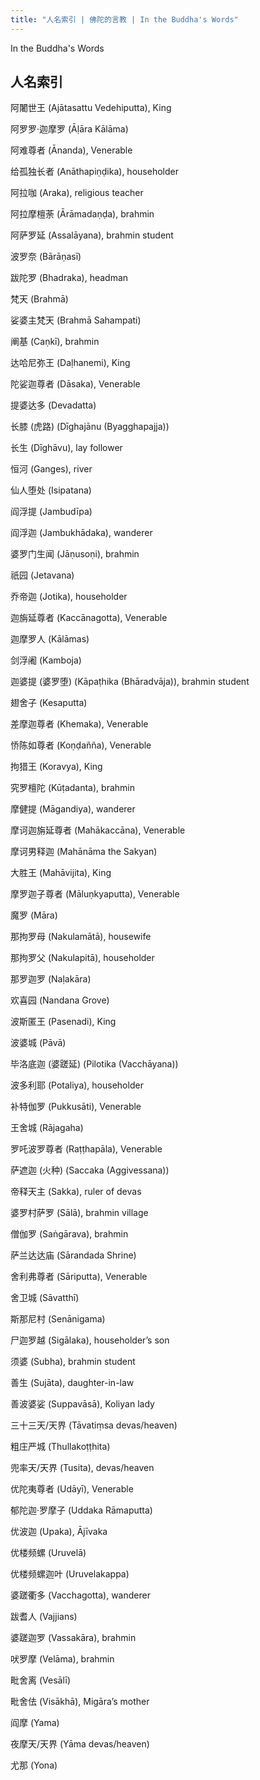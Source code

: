 ```yaml
---
title: "人名索引 | 佛陀的言教 | In the Buddha's Words"
---
```


In the Buddha's Words

## 人名索引

阿闍世王 (Ajātasattu Vedehiputta), King

阿罗罗·迦摩罗 (Āḷāra Kālāma)

阿难尊者 (Ānanda), Venerable

给孤独长者 (Anāthapiṇḍika), householder

阿拉咖 (Araka), religious teacher

阿拉摩檀荼 (Ārāmadaṇḍa), brahmin

阿萨罗延 (Assalāyana), brahmin student

波罗奈 (Bārāṇasī)

跋陀罗 (Bhadraka), headman

梵天 (Brahmā)

娑婆主梵天 (Brahmā Sahampati)

阐基 (Caṇkī), brahmin

达哈尼弥王 (Daḷhanemi), King

陀娑迦尊者 (Dāsaka), Venerable

提婆达多 (Devadatta)

长膝 (虎路) (Dīghajānu (Byagghapajja))

长生 (Dīghāvu), lay follower

恒河 (Ganges), river

仙人堕处 (Isipatana)

阎浮提 (Jambudīpa)

阎浮迦 (Jambukhādaka), wanderer

婆罗门生闻 (Jāṇusoṇi), brahmin

祇园 (Jetavana)

乔帝迦 (Jotika), householder

迦旃延尊者 (Kaccānagotta), Venerable

迦摩罗人 (Kālāmas)

剑浮阇 (Kamboja)

迦婆提 (婆罗堕) (Kāpaṭhika (Bhāradvāja)), brahmin student

翅舍子 (Kesaputta)

差摩迦尊者 (Khemaka), Venerable

㤭陈如尊者 (Koṇḍañña), Venerable

拘猎王 (Koravya), King

究罗檀陀 (Kūṭadanta), brahmin

摩健提 (Māgandiya), wanderer

摩诃迦旃延尊者 (Mahākaccāna), Venerable

摩诃男释迦 (Mahānāma the Sakyan)

大胜王 (Mahāvijita), King

摩罗迦子尊者 (Māluṇkyaputta), Venerable

魔罗 (Māra)

那拘罗母 (Nakulamātā), housewife

那拘罗父 (Nakulapitā), householder

那罗迦罗 (Naḷakāra)

欢喜园 (Nandana Grove)

波斯匿王 (Pasenadi), King

波婆城 (Pāvā)

毕洛底迦 (婆蹉延) (Pilotika (Vacchāyana))

波多利耶 (Potaliya), householder

补特伽罗 (Pukkusāti), Venerable

王舍城 (Rājagaha)

罗吒波罗尊者 (Raṭṭhapāla), Venerable

萨遮迦 (火种) (Saccaka (Aggivessana))

帝释天主 (Sakka), ruler of devas

婆罗村萨罗 (Sālā), brahmin village

僧伽罗 (Saṅgārava), brahmin

萨兰达达庙 (Sārandada Shrine)

舍利弗尊者 (Sāriputta), Venerable

舍卫城 (Sāvatthī)

斯那尼村 (Senānigama)

尸迦罗越 (Sigālaka), householder’s son

须婆 (Subha), brahmin student

善生 (Sujāta), daughter-in-law

善波婆娑 (Suppavāsā), Koliyan lady

三十三天/天界 (Tāvatiṃsa devas/heaven)

粗庄严城 (Thullakoṭṭhita)

兜率天/天界 (Tusita), devas/heaven

优陀夷尊者 (Udāyī), Venerable

郁陀迦·罗摩子 (Uddaka Rāmaputta)

优波迦 (Upaka), Ājīvaka

优楼频螺 (Uruvelā)

优楼频螺迦叶 (Uruvelakappa)

婆蹉衢多 (Vacchagotta), wanderer

跋耆人 (Vajjians)

婆蹉迦罗 (Vassakāra), brahmin

吠罗摩 (Velāma), brahmin

毗舍离 (Vesālī)

毗舍佉 (Visākhā), Migāra’s mother

阎摩 (Yama)

夜摩天/天界 (Yāma devas/heaven)

尤那 (Yona)